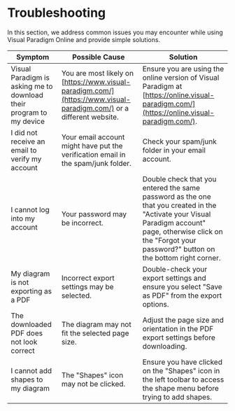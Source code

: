 # Troubleshooting

In this section, we address common issues you may encounter while using Visual Paradigm Online and provide simple solutions.

| Symptom                                                             | Possible Cause                                  | Solution                                                                                                               |
| ------------------------------------------------------------------- | ----------------------------------------------- | ---------------------------------------------------------------------------------------------------------------------- |
| Visual Paradigm is asking me to download their program to my device | You are most likely on [https://www.visual-paradigm.com/](https://www.visual-paradigm.com/) or a different website.                | Ensure you are using the online version of Visual Paradigm at [https://online.visual-paradigm.com/](https://online.visual-paradigm.com/).|
| I did not receive an email to verify my account| Your email account might have put the verification email in the spam/junk folder.|Check your spam/junk folder in your email account.|
|I cannot log into my account|Your password may be incorrect.|Double check that you entered the same password as the one that you created in the "Activate your Visual Paradigm account" page, otherwise click on the "Forgot your password?" button on the bottom right corner.|
| My diagram is not exporting as a PDF                                | Incorrect export settings may be selected.      | Double-check your export settings and ensure you select "Save as PDF" from the export options.                         |
| The downloaded PDF does not look correct                            | The diagram may not fit the selected page size. | Adjust the page size and orientation in the PDF export settings before downloading.                                    |
| I cannot add shapes to my diagram                                   | The "Shapes" icon may not be clicked.           | Ensure you have clicked on the "Shapes" icon in the left toolbar to access the shape menu before trying to add shapes. |

